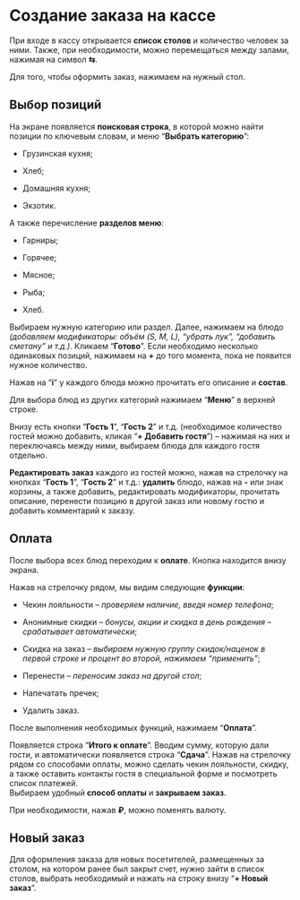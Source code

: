 <!DOCTYPE html>
<html>

<head>
  <meta charset="utf-8">
  <meta name="viewport" content="width=device-width, initial-scale=1.0">
 
  <link rel="stylesheet" href="https://stackedit.io/style.css" />
</head>

<body class="stackedit">
  <div class="stackedit__html"><h1 id="создание-заказа-на-кассе">Создание заказа на кассе</h1>
<p>При входе в кассу открывается <strong>список столов</strong> и количество человек за ними. Также, при необходимости, можно перемещаться между залами, нажимая на символ <strong>⇆</strong>.</p>
<p>Для того, чтобы оформить заказ, нажимаем на нужный стол.</p>
<h2 id="выбор-позиций">Выбор позиций</h2>
<p>На экране появляется <strong>поисковая строка</strong>, в которой можно найти позиции по ключевым словам, и меню “<strong>Выбрать категорию</strong>”:</p>
<ul>
<li>
<p>Грузинская кухня;</p>
</li>
<li>
<p>Хлеб;</p>
</li>
<li>
<p>Домашняя кухня;</p>
</li>
<li>
<p>Экзотик.</p>
</li>
</ul>
<p>А также перечисление <strong>разделов меню</strong>:</p>
<ul>
<li>
<p>Гарниры;</p>
</li>
<li>
<p>Горячее;</p>
</li>
<li>
<p>Мясное;</p>
</li>
<li>
<p>Рыба;</p>
</li>
<li>
<p>Хлеб.</p>
</li>
</ul>
<p>Выбираем нужную категорию или раздел. Далее, нажимаем на блюдо <em>(добавляем модификаторы: объём (S, M, L), “убрать лук”, “добавить сметану” и т.д.)</em>. Кликаем “<strong>Готово</strong>”. Если необходимо несколько одинаковых позиций, нажимаем на <strong>+</strong> до того момента, пока не появится нужное количество.</p>
<p>Нажав на “<strong>i</strong>” у каждого блюда можно прочитать его описание и <strong>состав</strong>.</p>
<p>Для выбора блюд из других категорий нажимаем “<strong>Меню</strong>” в верхней строке.</p>
<p>Внизу есть кнопки “<strong>Гость 1</strong>”, “<strong>Гость 2</strong>” и т.д. (необходимое количество гостей можно добавить, кликая “<strong>+ Добавить гостя</strong>”) – нажимая на них и переключаясь между ними, выбираем блюда для каждого гостя отдельно.</p>
<p><strong>Редактировать заказ</strong> каждого из гостей можно, нажав на стрелочку на кнопках “<strong>Гость 1</strong>”, “<strong>Гость 2</strong>” и т.д.: <strong>удалить</strong> блюдо, нажав на <strong>-</strong> или знак корзины, а также добавить, редактировать модификаторы, прочитать описание, перенести позицию в другой заказ или новому гостю и добавить комментарий к заказу.</p>
<h2 id="оплата">Оплата</h2>
<p>После выбора всех блюд переходим к <strong>оплате</strong>. Кнопка находится внизу экрана.</p>
<p>Нажав на стрелочку рядом, мы видим следующие <strong>функции</strong>:</p>
<ul>
<li>
<p>Чекин лояльности – <em>проверяем наличие, введя номер телефона</em>;</p>
</li>
<li>
<p>Анонимные скидки – <em>бонусы, акции и скидка в день рождения – срабатывает автоматически</em>;</p>
</li>
<li>
<p>Скидка на заказ – <em>выбираем нужную группу скидок/наценок в первой строке и процент во второй, нажимаем “применить”</em>;</p>
</li>
<li>
<p>Перенести – <em>переносим заказ на другой стол</em>;</p>
</li>
<li>
<p>Напечатать пречек;</p>
</li>
<li>
<p>Удалить заказ.</p>
</li>
</ul>
<p>После выполнения необходимых функций, нажимаем “<strong>Оплата</strong>”.</p>
<p>Появляется строка “<strong>Итого к оплате</strong>”. Вводим сумму, которую дали гости, и автоматически появляется строка “<strong>Сдача</strong>”. Нажав на стрелочку рядом со способами оплаты, можно сделать чекин лояльности, скидку, а также оставить контакты гостя в специальной форме и посмотреть список платежей.<br>
Выбираем удобный <strong>способ оплаты</strong> и <strong>закрываем заказ</strong>.</p>
<p>При необходимости, нажав <strong>₽</strong>, можно поменять валюту.</p>
<h2 id="новый-заказ">Новый заказ</h2>
<p>Для оформления заказа для новых посетителей, размещенных за столом, на котором ранее был закрыт счет, нужно зайти в список столов, выбрать необходимый и нажать на строку внизу “<strong>+ Новый заказ</strong>”.</p>
</div>
</body>

</html>
